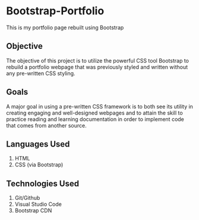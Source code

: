 # Bootstrap-Portfolio
This is my portfolio page rebuilt using Bootstrap

## Objective
The objective of this project is to utilize the powerful CSS tool Bootstrap to rebuild a portfolio webpage that was previously styled and written without any pre-written CSS styling.

## Goals
A major goal in using a pre-written CSS framework is to both see its utility in creating engaging and well-designed webpages and to attain the skill to practice reading and learning documentation in order to implement code that comes from another source. 

## Languages Used
1. HTML
2. CSS (via Bootstrap)

## Technologies Used
1. Git/Github
2. Visual Studio Code
3. Bootstrap CDN


